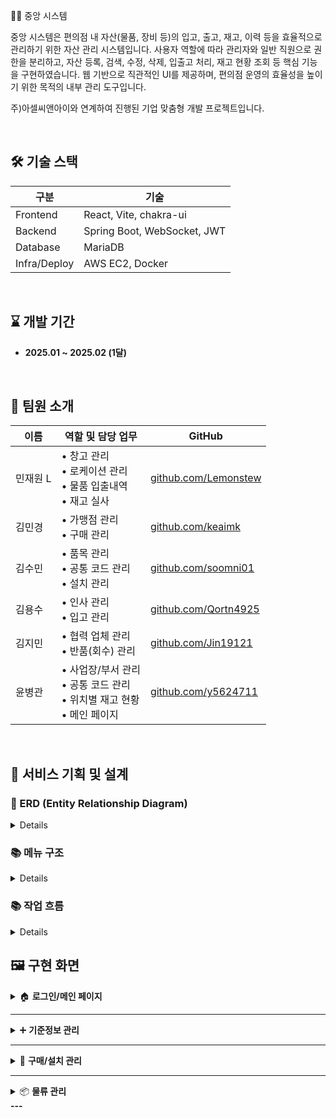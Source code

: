 🧑‍💻 중앙 시스템


중앙 시스템은 편의점 내 자산(물품, 장비 등)의 입고, 출고, 재고, 이력 등을 효율적으로 관리하기 위한 자산 관리 시스템입니다.
사용자 역할에 따라 관리자와 일반 직원으로 권한을 분리하고, 자산 등록, 검색, 수정, 삭제, 입출고 처리, 재고 현황 조회 등 핵심 기능을 구현하였습니다.
웹 기반으로 직관적인 UI를 제공하며, 편의점 운영의 효율성을 높이기 위한 목적의 내부 관리 도구입니다.

주)아셀씨앤아이와 연계하여 진행된 기업 맞춤형 개발 프로젝트입니다.

<br/>

## 🛠 기술 스택

| 구분         | 기술 |
|--------------|------|
| Frontend     | React, Vite, chakra-ui |
| Backend      | Spring Boot, WebSocket, JWT |
| Database     | MariaDB |
| Infra/Deploy | AWS EC2, Docker|

<br/>

## ⌛ 개발 기간

- **2025.01 ~ 2025.02 (1달)**

<br/>

## 👥 팀원 소개

| 이름  | 역할 및 담당 업무                                                   | GitHub                                               |
| --- | ------------------------------------------------------------ | ---------------------------------------------------- |
| 민재원 L| •  창고 관리<br>• 로케이션 관리<br>• 물품 입출내역<br>• 재고 실사         | [github.com/Lemonstew](https://github.com/Lemonstew)                                                     |
| 김민경 | •  가맹점 관리<br>• 구매 관리                                  | [github.com/keaimk](https://github.com/keaimk)       |
| 김수민 | •  품목 관리<br>• 공통 코드 관리<br>• 설치 관리                     | [github.com/soomni01](https://github.com/soomni01)   |
| 김용수 | •  인사 관리<br>• 입고 관리                                   | [github.com/Qortn4925](https://github.com/Qortn4925) |
| 김지민 | •  협력 업체 관리<br>• 반품(회수) 관리                            |[github.com/Jin19121](https://github.com/Jin19121)                                                    |
| 윤병관 | •  사업장/부서 관리<br>• 공통 코드 관리<br>• 위치별 재고 현황<br>• 메인 페이지 |  [github.com/y5624711](https://github.com/y5624711)                                                   |

<br/>

## 🧩 서비스 기획 및 설계

### 📌 ERD (Entity Relationship Diagram)

<details>
<p align="center">
  <img src="https://github.com/user-attachments/assets/baeb18fe-31d4-49c5-8748-b77c4477a112" width="600"/>

</p>

</details>


### 📚 메뉴 구조

<details>
<p align="center">
  <img src="https://github.com/user-attachments/assets/ac271cc5-4522-4f4e-8048-2f80ceb14011" width="600"/>

</p>

</details>

### 📚 작업 흐름


<details>
<p align="center">
  <img src="https://github.com/user-attachments/assets/ca9f1984-575d-48fb-84fa-ba89d51ee4a6" width="600"/>

</p>

</details>

## 🖼️ 구현 화면

<details>
<summary>🏠 <strong>로그인/메인 페이지</strong></summary>
  <ul>
    <li>JWT 기반 인증으로 사용자 권한을 구분하여 페이지 접근을 제어합니다.</li>
    <li>사용자 역할(관리자/협력업체)에 따라 노출되는 메뉴가 달라집니다     </li>
  </ul>


<p align="center">
  <img width="48%" alt="KakaoTalk_20250630_200253016" src="https://github.com/user-attachments/assets/9a47c777-25fb-4f89-aa02-9d33f7b39c41" />
  <img width="48%" alt="메인페이지" src="https://github.com/user-attachments/assets/277e7c14-656d-4103-949f-6ad5aa263393" />
</p>

</details>

---

<details>
<summary>➕ <strong>기준정보 관리</strong></summary>
  <ul>
      <li> <strong>기준정보 관리</strong>는 전체 시스템에서 사용하는 주요 마스터 데이터를 관리하는 영역입니다.</li>
      <li>  예: 사업장/창고/협력업체 등의 정보를 등록/수정/삭제할 수 있으며, 등록된 정보는 다른 모듈에서 공통적으로 참조됩니다.</li>
      <li>각 관리 화면은 공통된 UI 패턴을 사용하여 유지보수와 확장성을 고려하였습니다.</li>
  </ul>
<p align="center">
  <img width="48%" alt="사업장관리" src="https://github.com/user-attachments/assets/9bf3fe33-b230-4376-8a51-e3e940d11769" />
  <img width="48%" alt="인사관리" src="https://github.com/user-attachments/assets/3e9a419f-620f-41c7-b093-49e272c82fc1" />
  <img width="48%" alt="가맹점관리" src="https://github.com/user-attachments/assets/c7c2b68f-0338-4c6c-abf0-4e173d55c745" />
  <img width="48%" alt="협력업체 관리" src="https://github.com/user-attachments/assets/c7fe321c-c54d-443c-9897-041acf463900" />
  <img width="48%" alt="품목관리" src="https://github.com/user-attachments/assets/1ec4a883-96fb-4a03-8ecd-3ab4483143ce" />
  <img width="48%" alt="창고관리" src="https://github.com/user-attachments/assets/247eb687-8298-46c2-b7c1-d3308126a3a4" />
  <img width="48%" alt="로케이션관리" src="https://github.com/user-attachments/assets/0ce986d8-4d01-4fd8-a6cd-e8f865bdcce7" />
  <img width="48%" alt="공통코드관리" src="https://github.com/user-attachments/assets/b823ce09-5bc7-4a61-a4ee-70fd0df72006" />
</p>

</details>

---

<details>
<summary>📝 <strong>구매/설치 관리</strong></summary>
  <ul>
     <li><strong>구매 요청부터 설치 완료 및 반품</strong>의 흐름을 관리합니다.</li>
     <li>복잡한 업무 흐름을 효율적으로 관리하기 위해, 상태값을 기반으로 한 단계를 분리하고, 사용자에게 현재 진행 상황을 명확히 보여줍니다.</li>
  </ul>
<p align="center">
  <img width="48%" alt="구매관리" src="https://github.com/user-attachments/assets/6bede5b6-e7d6-44dc-9880-92d9ca1274a1" />
  <img width="48%" alt="입고관리" src="https://github.com/user-attachments/assets/99df9f90-e21f-49b8-9745-1439c34d83f9" />
  <img width="48%" alt="반품회수관리" src="https://github.com/user-attachments/assets/ba78940e-2f11-4c91-8fde-08beef46e667" />
  <img width="48%" alt="설치관리" src="https://github.com/user-attachments/assets/b3502374-3c99-443d-94c6-8dc1b1dc8eba" />
</p>

</details>

---

<details>
<summary>📦 <strong>물류 관리</strong></summary>
  <ul>
    <li>창고 내 물품 입출고 내역, 위치 기반 재고 현황, 재고 실사 기능을 구현하여 <strong>실제 창고 운영에 가까운 환경으로 구현했습니다.</li>
    <li>재고 실사는 바코드 입력 기반으로 빠르게 수량 확인이 가능하도록 구현했습니다.</li>
    <li>로케이션 단위로 나눈 재고현황은 현장 작업자가 직관적으로 재고 분포를 파악하는 데 도움을 줍니다.</li>
  </ul>
<p align="center">
  <img width="48%" alt="물품입출내역" src="https://github.com/user-attachments/assets/f8a9e01e-b964-4ac8-a556-90f87f58077d" />
  <img width="48%" alt="재고실사" src="https://github.com/user-attachments/assets/b1bba59a-ac31-46bc-83f5-78dd0b94d31f" />
  <img width="48%" alt="위치별 재고 현황" src="https://github.com/user-attachments/assets/80e3f7fe-6483-4978-9bce-e983852817bb" />
</p>

</details>
---


